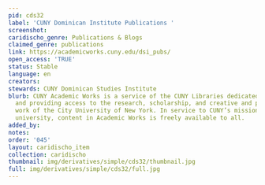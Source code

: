 ```yaml
---
pid: cds32
label: 'CUNY Dominican Institute Publications '
screenshot: 
caridischo_genre: Publications & Blogs
claimed_genre: publications
link: https://academicworks.cuny.edu/dsi_pubs/
open_access: 'TRUE'
status: Stable
language: en
creators: 
stewards: CUNY Dominican Studies Institute
blurb: CUNY Academic Works is a service of the CUNY Libraries dedicated to collecting
  and providing access to the research, scholarship, and creative and pedagogical
  work of the City University of New York. In service to CUNY’s mission as a public
  university, content in Academic Works is freely available to all.
added_by: 
notes: 
order: '045'
layout: caridischo_item
collection: caridischo
thumbnail: img/derivatives/simple/cds32/thumbnail.jpg
full: img/derivatives/simple/cds32/full.jpg
---
```

